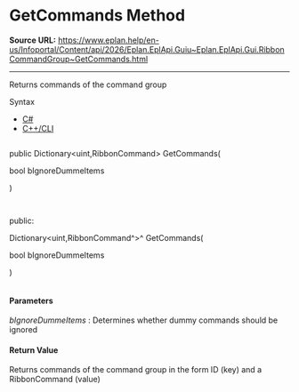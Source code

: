 # GetCommands Method

**Source URL:** https://www.eplan.help/en-us/Infoportal/Content/api/2026/Eplan.EplApi.Guiu~Eplan.EplApi.Gui.RibbonCommandGroup~GetCommands.html

---

Returns commands of the command group

Syntax

- [C#](#i-syntax-CS)
- [C++/CLI](#i-syntax-CPP2005)

```
```
public Dictionary<uint,RibbonCommand> GetCommands( 

   bool bIgnoreDummeItems

)
```
```

```
```
public:

Dictionary<uint,RibbonCommand^>^ GetCommands( 

   bool bIgnoreDummeItems

)
```
```

#### Parameters

*bIgnoreDummeItems*
:   Determines whether dummy commands should be ignored

#### Return Value

Returns commands of the command group in the form ID (key) and a RibbonCommand (value)
